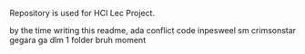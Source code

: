 Repository is used for HCI Lec Project.

by the time writing this readme, ada conflict code inpesweel sm crimsonstar gegara ga dlm 1 folder bruh moment
